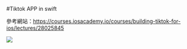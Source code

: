 #Tiktok APP in swift

參考網站：https://courses.iosacademy.io/courses/building-tiktok-for-ios/lectures/28025845

![](https://imgur.com/a/NULvK3Y)
